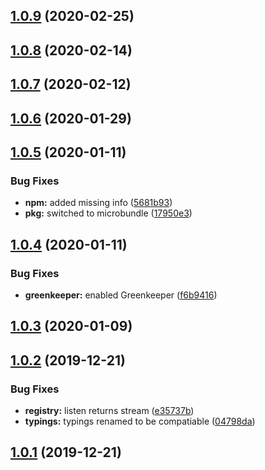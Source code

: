 ## [1.0.9](https://github.com/CassandraSpruit/Zephyr/compare/v1.0.8...v1.0.9) (2020-02-25)

## [1.0.8](https://github.com/CassandraSpruit/Zephyr/compare/v1.0.7...v1.0.8) (2020-02-14)

## [1.0.7](https://github.com/CassandraSpruit/Zephyr/compare/v1.0.6...v1.0.7) (2020-02-12)

## [1.0.6](https://github.com/CassandraSpruit/Zephyr/compare/v1.0.5...v1.0.6) (2020-01-29)

## [1.0.5](https://github.com/CassandraSpruit/Zephyr/compare/v1.0.4...v1.0.5) (2020-01-11)


### Bug Fixes

* **npm:** added missing info ([5681b93](https://github.com/CassandraSpruit/Zephyr/commit/5681b93e2579ff398ae64e2fdb70929a228b6352))
* **pkg:** switched to microbundle ([17950e3](https://github.com/CassandraSpruit/Zephyr/commit/17950e36d94baa382b2fceecbe08c3f51b736727))

## [1.0.4](https://github.com/CassandraSpruit/Zephyr/compare/v1.0.3...v1.0.4) (2020-01-11)


### Bug Fixes

* **greenkeeper:** enabled Greenkeeper ([f6b9416](https://github.com/CassandraSpruit/Zephyr/commit/f6b9416bd3df2d871da3c6d6f2e24be4cd2d0b46))

## [1.0.3](https://github.com/CassandraSpruit/Zephyr/compare/v1.0.2...v1.0.3) (2020-01-09)

## [1.0.2](https://github.com/CassandraSpruit/Zephyr/compare/v1.0.1...v1.0.2) (2019-12-21)


### Bug Fixes

* **registry:** listen returns stream ([e35737b](https://github.com/CassandraSpruit/Zephyr/commit/e35737b838bf802e8e0abf4784f9b06b2e6db096))
* **typings:** typings renamed to be compatiable ([04798da](https://github.com/CassandraSpruit/Zephyr/commit/04798dab15187c4cdcb4ab72cd62e903c8b72b49))

## [1.0.1](https://github.com/CassandraSpruit/Zephyr/compare/v1.0.0...v1.0.1) (2019-12-21)
